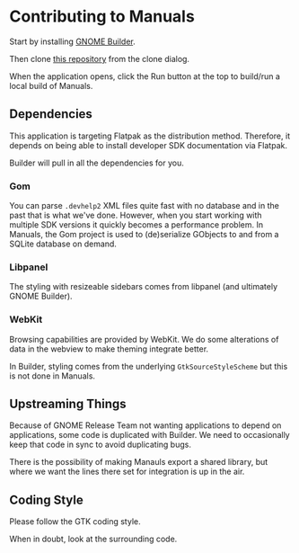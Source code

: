 # Contributing to Manuals

Start by installing [GNOME Builder](https://flathub.org/apps/org.gnome.Builder).

Then clone [this repository](https://gitlab.gnome.org/chergert/manuals.git) from the clone dialog.

When the application opens, click the Run button at the top to build/run a local build of Manuals.

## Dependencies

This application is targeting Flatpak as the distribution method.
Therefore, it depends on being able to install developer SDK documentation via Flatpak.

Builder will pull in all the dependencies for you.

### Gom

You can parse `.devhelp2` XML files quite fast with no database and in the past that is what we've done.
However, when you start working with multiple SDK versions it quickly becomes a performance problem.
In Manuals, the Gom project is used to (de)serialize GObjects to and from a SQLite database on demand.

### Libpanel

The styling with resizeable sidebars comes from libpanel (and ultimately GNOME Builder).

### WebKit

Browsing capabilities are provided by WebKit.
We do some alterations of data in the webview to make theming integrate better.

In Builder, styling comes from the underlying `GtkSourceStyleScheme` but this is not done in Manuals.

## Upstreaming Things

Because of GNOME Release Team not wanting applications to depend on applications, some code is duplicated with Builder.
We need to occasionally keep that code in sync to avoid duplicating bugs.

There is the possibility of making Manauls export a shared library, but where we want the lines there set for integration is up in the air.

## Coding Style

Please follow the GTK coding style.

When in doubt, look at the surrounding code.
